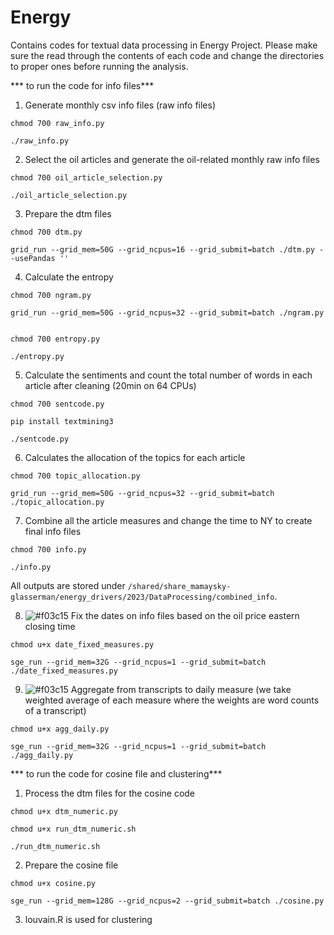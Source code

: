 # Energy

Contains codes for textual data processing in Energy Project. Please make sure the read through the contents of each code and change the directories to proper ones before running the analysis.


*** to run the code for info files***

1. Generate monthly csv info files (raw info files)
```
chmod 700 raw_info.py

./raw_info.py

```
2. Select the oil articles and generate the oil-related monthly raw info files
```
chmod 700 oil_article_selection.py

./oil_article_selection.py

```
3. Prepare the dtm files
```
chmod 700 dtm.py

grid_run --grid_mem=50G --grid_ncpus=16 --grid_submit=batch ./dtm.py --usePandas '' 

```
4.  Calculate the entropy
```
chmod 700 ngram.py

grid_run --grid_mem=50G --grid_ncpus=32 --grid_submit=batch ./ngram.py


chmod 700 entropy.py

./entropy.py

```
5.  Calculate the sentiments and count the total number of words in each article after cleaning (20min on 64 CPUs)
```
chmod 700 sentcode.py

pip install textmining3

./sentcode.py

```
6.  Calculates the allocation of the topics for each article
```
chmod 700 topic_allocation.py

grid_run --grid_mem=50G --grid_ncpus=32 --grid_submit=batch ./topic_allocation.py

```
7.  Combine all the article measures and change the time to NY to create final info files
```
chmod 700 info.py

./info.py

```
All outputs are stored under `/shared/share_mamaysky-glasserman/energy_drivers/2023/DataProcessing/combined_info`.

8. ![#f03c15](https://placehold.co/15x15/f03c15/f03c15.png) Fix the dates on info files based on the oil price eastern closing time 

```
chmod u+x date_fixed_measures.py

sge_run --grid_mem=32G --grid_ncpus=1 --grid_submit=batch ./date_fixed_measures.py
```
9. ![#f03c15](https://placehold.co/15x15/f03c15/f03c15.png) Aggregate from transcripts to daily measure (we take weighted average of each measure where the weights are word counts of a transcript)

```
chmod u+x agg_daily.py

sge_run --grid_mem=32G --grid_ncpus=1 --grid_submit=batch ./agg_daily.py
```

*** to run the code for cosine file and clustering***

1. Process the dtm files for the cosine code 
```
chmod u+x dtm_numeric.py

chmod u+x run_dtm_numeric.sh

./run_dtm_numeric.sh

```
2. Prepare the cosine file
```
chmod u+x cosine.py

sge_run --grid_mem=128G --grid_ncpus=2 --grid_submit=batch ./cosine.py
```
3. louvain.R is used for clustering



